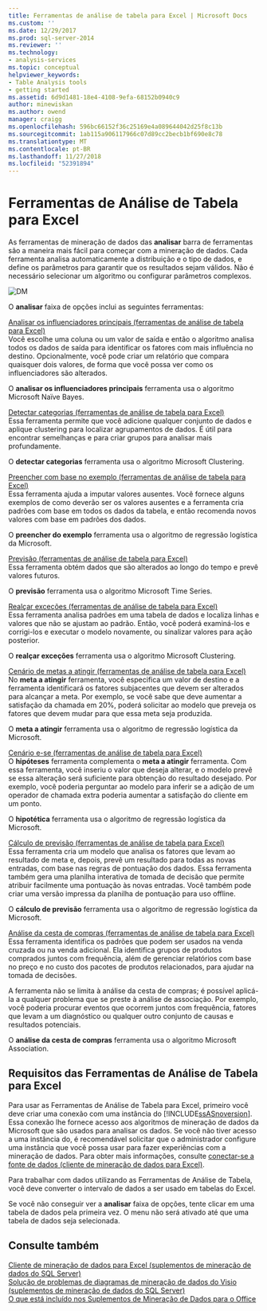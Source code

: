 ```yaml
---
title: Ferramentas de análise de tabela para Excel | Microsoft Docs
ms.custom: ''
ms.date: 12/29/2017
ms.prod: sql-server-2014
ms.reviewer: ''
ms.technology:
- analysis-services
ms.topic: conceptual
helpviewer_keywords:
- Table Analysis tools
- getting started
ms.assetid: 6d9d1481-18e4-4108-9efa-68152b0940c9
author: minewiskan
ms.author: owend
manager: craigg
ms.openlocfilehash: 596bc66152f36c25169e4a089644042d25f8c13b
ms.sourcegitcommit: 1ab115a906117966c07d89cc2becb1bf690e8c78
ms.translationtype: MT
ms.contentlocale: pt-BR
ms.lasthandoff: 11/27/2018
ms.locfileid: "52391894"
---
```

# <a name="table-analysis-tools-for-excel"></a>Ferramentas de Análise de Tabela para Excel
  As ferramentas de mineração de dados das **analisar** barra de ferramentas são a maneira mais fácil para começar com a mineração de dados. Cada ferramenta analisa automaticamente a distribuição e o tipo de dados, e define os parâmetros para garantir que os resultados sejam válidos. Não é necessário selecionar um algoritmo ou configurar parâmetros complexos.  
  
 ![DM](media/dm-tabletoolsanalyze.gif "DM")  
  
 O **analisar** faixa de opções inclui as seguintes ferramentas:  
  
 [Analisar os influenciadores principais &#40;ferramentas de análise de tabela para Excel&#41;](analyze-key-influencers-table-analysis-tools-for-excel.md)  
 Você escolhe uma coluna ou um valor de saída e então o algoritmo analisa todos os dados de saída para identificar os fatores com mais influência no destino. Opcionalmente, você pode criar um relatório que compara quaisquer dois valores, de forma que você possa ver como os influenciadores são alterados.  
  
 O **analisar os influenciadores principais** ferramenta usa o algoritmo Microsoft Naïve Bayes.  
  
 [Detectar categorias &#40;ferramentas de análise de tabela para Excel&#41;](detect-categories-table-analysis-tools-for-excel.md)  
 Essa ferramenta permite que você adicione qualquer conjunto de dados e aplique clustering para localizar agrupamentos de dados. É útil para encontrar semelhanças e para criar grupos para analisar mais profundamente.  
  
 O **detectar categorias** ferramenta usa o algoritmo Microsoft Clustering.  
  
 [Preencher com base no exemplo &#40;ferramentas de análise de tabela para Excel&#41;](fill-from-example-table-analysis-tools-for-excel.md)  
 Essa ferramenta ajuda a imputar valores ausentes. Você fornece alguns exemplos de como deverão ser os valores ausentes e a ferramenta cria padrões com base em todos os dados da tabela, e então recomenda novos valores com base em padrões dos dados.  
  
 O **preencher do exemplo** ferramenta usa o algoritmo de regressão logística da Microsoft.  
  
 [Previsão &#40;ferramentas de análise de tabela para Excel&#41;](forecast-table-analysis-tools-for-excel.md)  
 Essa ferramenta obtém dados que são alterados ao longo do tempo e prevê valores futuros.  
  
 O **previsão** ferramenta usa o algoritmo Microsoft Time Series.  
  
 [Realçar exceções &#40;ferramentas de análise de tabela para Excel&#41;](highlight-exceptions-table-analysis-tools-for-excel.md)  
 Essa ferramenta analisa padrões em uma tabela de dados e localiza linhas e valores que não se ajustam ao padrão. Então, você poderá examiná-los e corrigi-los e executar o modelo novamente, ou sinalizar valores para ação posterior.  
  
 O **realçar exceções** ferramenta usa o algoritmo Microsoft Clustering.  
  
 [Cenário de metas a atingir &#40;ferramentas de análise de tabela para Excel&#41;](goal-seek-scenario-table-analysis-tools-for-excel.md)  
 No **meta a atingir** ferramenta, você especifica um valor de destino e a ferramenta identificará os fatores subjacentes que devem ser alterados para alcançar a meta. Por exemplo, se você sabe que deve aumentar a satisfação da chamada em 20%, poderá solicitar ao modelo que preveja os fatores que devem mudar para que essa meta seja produzida.  
  
 O **meta a atingir** ferramenta usa o algoritmo de regressão logística da Microsoft.  
  
 [Cenário e-se &#40;ferramentas de análise de tabela para Excel&#41;](what-if-scenario-table-analysis-tools-for-excel.md)  
 O **hipóteses** ferramenta complementa o **meta a atingir** ferramenta. Com essa ferramenta, você inseriu o valor que deseja alterar, e o modelo prevê se essa alteração será suficiente para obtenção do resultado desejado. Por exemplo, você poderia perguntar ao modelo para inferir se a adição de um operador de chamada extra poderia aumentar a satisfação do cliente em um ponto.  
  
 O **hipotética** ferramenta usa o algoritmo de regressão logística da Microsoft.  
  
 [Cálculo de previsão &#40;ferramentas de análise de tabela para Excel&#41;](prediction-calculator-table-analysis-tools-for-excel.md)  
 Essa ferramenta cria um modelo que analisa os fatores que levam ao resultado de meta e, depois, prevê um resultado para todas as novas entradas, com base nas regras de pontuação dos dados. Essa ferramenta também gera uma planilha interativa de tomada de decisão que permite atribuir facilmente uma pontuação às novas entradas. Você também pode criar uma versão impressa da planilha de pontuação para uso offline.  
  
 O **cálculo de previsão** ferramenta usa o algoritmo de regressão logística da Microsoft.  
  
 [Análise da cesta de compras &#40;ferramentas de análise de tabela para Excel&#41;](shopping-basket-analysis-table-analysistools-for-excel.md)  
 Essa ferramenta identifica os padrões que podem ser usados na venda cruzada ou na venda adicional. Ela identifica grupos de produtos comprados juntos com frequência, além de gerenciar relatórios com base no preço e no custo dos pacotes de produtos relacionados, para ajudar na tomada de decisões.  
  
 A ferramenta não se limita à análise da cesta de compras; é possível aplicá-la a qualquer problema que se preste à análise de associação. Por exemplo, você poderia procurar eventos que ocorrem juntos com frequência, fatores que levam a um diagnóstico ou qualquer outro conjunto de causas e resultados potenciais.  
  
 O **análise da cesta de compras** ferramenta usa o algoritmo Microsoft Association.  
  
## <a name="requirements-for-the-table-analysis-tools-for-excel"></a>Requisitos das Ferramentas de Análise de Tabela para Excel  
 Para usar as Ferramentas de Análise de Tabela para Excel, primeiro você deve criar uma conexão com uma instância do [!INCLUDE[ssASnoversion](../includes/ssasnoversion-md.md)]. Essa conexão lhe fornece acesso aos algoritmos de mineração de dados da Microsoft que são usados para analisar os dados. Se você não tiver acesso a uma instância do, é recomendável solicitar que o administrador configure uma instância que você possa usar para fazer experiências com a mineração de dados. Para obter mais informações, consulte [conectar-se a fonte de dados &#40;cliente de mineração de dados para Excel&#41;](connect-to-source-data-data-mining-client-for-excel.md).  
  
 Para trabalhar com dados utilizando as Ferramentas de Análise de Tabela, você deve converter o intervalo de dados a ser usado em tabelas do Excel.  
  
 Se você não conseguir ver a **analisar** faixa de opções, tente clicar em uma tabela de dados pela primeira vez. O menu não será ativado até que uma tabela de dados seja selecionada.  
  
## <a name="see-also"></a>Consulte também  
 [Cliente de mineração de dados para Excel &#40;suplementos de mineração de dados do SQL Server&#41;](data-mining-client-for-excel-sql-server-data-mining-add-ins.md)   
 [Solução de problemas de diagramas de mineração de dados do Visio &#40;suplementos de mineração de dados do SQL Server&#41;](troubleshooting-visio-data-mining-diagrams-sql-server-data-mining-add-ins.md)   
 [O que está incluído nos Suplementos de Mineração de Dados para o Office](what-s-included-in-the-data-mining-add-ins-for-office.md)  
  
  
